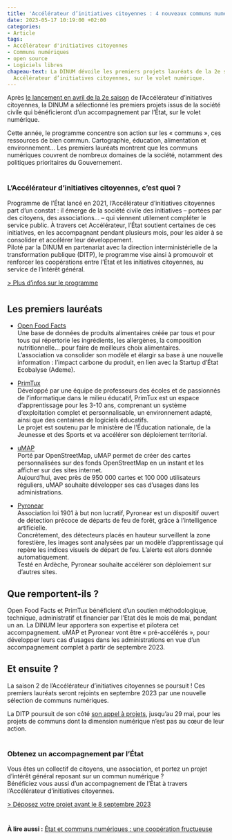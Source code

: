 ```yaml
---
title: 'Accélérateur d’initiatives citoyennes : 4 nouveaux communs numériques lauréats'
date: 2023-05-17 10:19:00 +02:00
categories:
- Article
tags:
- Accélérateur d'initiatives citoyennes
- Communs numériques
- open source
- Logiciels libres
chapeau-text: La DINUM dévoile les premiers projets lauréats de la 2e saison de son
  Accélérateur d’initiatives citoyennes, sur le volet numérique.
---
```


Après [le lancement en avril de la 2e saison](/actualites/accelerateur-initiatives-citoyennes-lancement-2e-saison/) de l’Accélérateur d’initiatives citoyennes, la DINUM a sélectionné les premiers projets issus de la société civile qui bénéficieront d’un accompagnement par l’État, sur le volet numérique. 

Cette année, le programme concentre son action sur les « communs », ces ressources de bien commun. Cartographie, éducation, alimentation et environnement… Les premiers lauréats montrent que les communs numériques couvrent de nombreux domaines de la société, notamment des politiques prioritaires du Gouvernement.

<div class="encadre noir" style="margin-bottom:40px"><h3 style="margin-top: 40px;">L’Accélérateur d’initiatives citoyennes, c’est quoi ?</h3>
<p>Programme de l’État lancé en 2021, l’Accélérateur d’initiatives citoyennes part d’un constat : il émerge de la société civile des initiatives – portées par des citoyens, des associations… – qui viennent utilement compléter le service public. À travers cet Accélérateur, l’État soutient certaines de ces initiatives, en les accompagnant pendant plusieurs mois, pour les aider à se consolider et accélérer leur développement.
<br>Piloté par la DINUM en partenariat avec la direction interministérielle de la transformation publique (DITP), le programme vise ainsi à promouvoir et renforcer les coopérations entre l’État et les initiatives citoyennes, au service de l’intérêt général.
</p>
<p><a href="https://citoyens.transformation.gouv.fr/" title="Plus d’infos sur le programme - lien externe">> Plus d’infos sur le programme</a>
</p>
</div>

## Les premiers lauréats
* [Open Food Facts](https://fr.openfoodfacts.org/ "Open Food Facts")
<br>Une base de données de produits alimentaires créée par tous et pour tous qui répertorie les ingrédients, les allergènes, la composition nutritionnelle… pour faire de meilleurs choix alimentaires. 
<br>L’association va consolider son modèle et élargir sa base à une nouvelle information : l’impact carbone du produit, en lien avec la Startup d’État Ecobalyse (Ademe). 

* [PrimTux](https://primtux.fr/ "PrimTux")
<br>Développé par une équipe de  professeurs des écoles et de passionnés de l’informatique dans le milieu éducatif, PrimTux est un espace d’apprentissage pour les 3-10 ans, comprenant un système d’exploitation complet et personnalisable, un environnement adapté, ainsi que des centaines de logiciels éducatifs. 
<br>Le projet est soutenu par le ministère de l'Éducation nationale, de la Jeunesse et des Sports et va accélérer son déploiement territorial. 

* [uMAP](https://umap.openstreetmap.fr/fr/ "uMAP") 
<br>Porté par OpenStreetMap, uMAP permet de créer des cartes personnalisées sur des fonds OpenStreetMap en un instant et les afficher sur des sites internet. <br>Aujourd’hui, avec près de 950 000 cartes et 100 000 utilisateurs réguliers, uMAP souhaite développer ses cas d’usages dans les administrations.

* [Pyronear](https://pyronear.org/ "Pyronear")
<br>Association loi 1901 à but non lucratif, Pyronear est un dispositif ouvert de détection précoce de départs de feu de forêt, grâce à l’intelligence artificielle. <br>Concrètement, des détecteurs placés en hauteur surveillent la zone forestière, les images sont analysées par un modèle d’apprentissage qui repère les indices visuels de départ de feu. L’alerte est alors donnée automatiquement. 
<br>Testé en Ardèche, Pyronear souhaite accélérer son déploiement sur d’autres sites.


## Que remportent-ils ?
Open Food Facts et PrimTux bénéficient d’un soutien méthodologique, technique, administratif et financier par l’Etat dès le mois de mai, pendant un an. La DINUM leur apportera son expertise et pilotera cet accompagnement.
uMAP et Pyronear vont être « pré-accélérés », pour développer leurs cas d’usages dans les administrations en vue d’un accompagnement complet à partir de septembre 2023.

## Et ensuite ?
La saison 2 de l’Accélérateur d’initiatives citoyennes se poursuit ! Ces premiers lauréats seront rejoints en septembre 2023 par une nouvelle sélection de communs numériques.

La DITP poursuit de son côté [son appel à projets](https://www.modernisation.gouv.fr/appels-a-projets/accelerateur-dinitiatives-citoyennes-la-dinum-et-la-ditp-lancent-la-saison-2 "son appel à projets"), jusqu’au 29 mai, pour les projets de communs dont la dimension numérique n’est pas au cœur de leur action.

<div class="encadre noir" style="margin-bottom:40px"><h3 style="margin-top: 40px;">Obtenez un accompagnement par l’État</h3>
<p>Vous êtes un collectif de citoyens, une association, et portez un projet d’intérêt général reposant sur un commun numérique ?
<br>Bénéficiez vous aussi d’un accompagnement de l’État à travers l’Accélérateur d’initiatives citoyennes.
</p>
<p><a href="https://citoyens.transformation.gouv.fr/" title="Déposez votre projet avant le 8 septembre 2023 - lien externe">> Déposez votre projet avant le 8 septembre 2023 </a>
</p>
</div>

**À lire aussi :** [État et communs numériques : une coopération fructueuse](/actualites/etat-et-communs-numeriques-une-cooperation-fructueuse/)